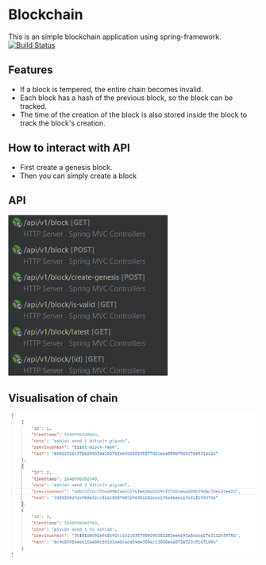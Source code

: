 # Blockchain
This is an simple blockchain application using spring-framework.
[![Build Status](https://travis-ci.org/joemccann/dillinger.svg?branch=master)](https://github.com/bot-alert/Digital-Canteen)

## Features

- If a block is tempered, the entire chain becomes invalid.
- Each block has a hash of the previous block, so the block can be tracked.
- The time of the creation of the block is also stored inside the block to track the block's creation.

## How to interact with API 

- First create a genesis block.
- Then you can simply create a block

## API

![alt text](https://raw.githubusercontent.com/bot-alert/blockchain/main/imagesForReadme/api.png)

## Visualisation of chain
![alt text](https://raw.githubusercontent.com/bot-alert/blockchain/main/imagesForReadme/blocks.png)


